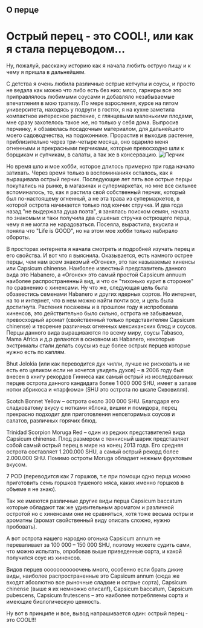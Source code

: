 ## О перце

# Острый перец - это COOL!, или как я стала перцеводом...

Ну, пожалуй, расскажу историю как я начала любить острую пищу и к чему я пришла в дальнейшем.

С детства я очень любила различные острые кетчупы и соусы, и просто не ведала как можно что либо есть без них: мясо, гарниры все это приправлялось любимыми соусами и добавляло незабываемые впечатления в мою трапезу. По мере взросления, курсе на пятом университета, находясь у подруги в гостях, я на кухне заметила компактное интересное растение, с глянцевыми маленькими плодами, мне сразу захотелось такое же, но только у себя дома. Выпросив перчинку, я обзавелась посадочным материалом, для дальнейшего моего садоводчества, на подоконнике. Прорастив и выходив растение, приблизительно через три-четыре месяца, оно одарило меня огненными и прекрасными перчиками, которые превосходно шли к борщикам и супчикам, в салаты, а так же в консервацию.
![Перчик](https://github.com/DTanya/peppers/blob/work/explosive_ember.jpg)

Но время шло и мое хобби, которое длилось примерно три года начало затихать. Через время только в воспоминаниях осталось, как я выращивала острый перчик. Последующие лет пять все острые перцы покупались на рынке, в магазинах и супермаркетах, но мне все сильнее вспоминалось, то, как я растила свой собственный перчик, который был по-настоящему огненный, а не эта трава из супермаркетов, в которой острота начинается только под кончик стручка. И два года назад "не выдержала душа поэта", я занялась поиском семян, начала по знакомым и таки получила два сушеных стручка острющего перца, чему я не могла не нарадоваться. Посеяла, вырастила, вкусила и поняла что "Life is GOOD", но на этом мое хобби только набирало обороты.

В просторах интернета я начала смотреть и подробней изучать перец и его свойства. И вот что я выяснила. Оказывается, есть намного острее перцы, чем нам всем знакомый «Огонек», это так называемые хиненсы или Capsicum chinense. Наиболее известный представитель данного вида это Habanero, а «Огонек» это самый простой Сapsicum annuum наиболее распространенный вид, и что он "тихонько курит в сторонке" по сравнению с хиненсами. Ну что же, следующая цель была обзавестись семенами Habanero и других ядерных сортов. Но интернет, на то и интернет, что в нем можно найти почти все, и цель была достигнута. Растения посажены и в прошлом году я испробовала хиненсов, это действительно было сильно, острота не забываемая, превосходный аромат (свойственный только представителям Capsicum chinense) и творение различных огненных мексиканских блюд и соусов. Перцы данного вида выращиваются по всему миру, соусы Tabasco, Mama Africa и д.р делаются в основном из Habanero, некоторые экстрималы стали делать соусы из еще более острых перцев которые нужно есть по каплям.

Bhut Jolokia (или как переводится дух чилли, лучше не рисковать и не есть его целиком если не хочется увидеть духов) – в 2006 году был внесен в книгу рекордов Гиннеса как самый острый из исследованных перцев острота данного кандидата более 1 000 000 SHU, имеет в запахе нотки абрикоса и «парфюма» (SHU это острота по шкале Сквовилля).

Scotch Bonnet Yellow – острота около 300 000 SHU. Благодаря его сладковатому вкусу с нотками яблока, вишни и помидора, перец прекрасно подходит для приготовления неповторимых соусов и салатов, различных горячих блюд.

Trinidad Scorpion Moruga Red – один из редких представителей вида Capsicum chinense. Плод размером с теннисный шарик представляет собой самый острый перец в мире на конец 2013 года. Его средняя острота составляет 1.200.000 SHU, а самый острый рекорд более 2.000.000 SHU. Помимо остроты Moruga обладает нежным фруктовым вкусом.

7 POD (переводится как 7 горшков, т.е при помощи одно перца можно приготовить семь горшков тушеного мяса, каких именно горшков в объеме я не знаю).

Так же имеются различные другие виды перца Capsicum baccatum которые обладают так же удивительным ароматом и различной остротой но с хиненсами они не сравняться, хотя тоже весьма остры и ароматны (аромат свойственный виду описать сложно, нужно пробовать).

А вот острота нашего народно огонька Capsicum annum не переваливает за 100 000 – 150 000 SHU, поэтому можете судить сами, что можно испытать, опробовав выше приведенные сорта, и какой получится соус из хиненсов.

Видов перцев ооооооооооочень много, особенно если брать дикие виды, наиболее распространенные это Capsicum annum (сюда же входят абсолютно все рыночные сладкие и острые сорта), Capsicum chinense (выше я их немножко описалf), Capsicum baccatum, Capsicum pubescens, Capsicum frutescens – это наиболее потребляемы сорта и имеющие биологическую ценность.

Ну вот в принципе и все, вывод напрашивается один: острый перец - это COOL!!!
